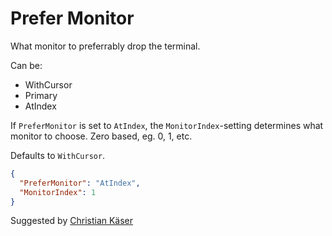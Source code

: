 # Prefer Monitor

What monitor to preferrably drop the terminal.

Can be:

- WithCursor
- Primary
- AtIndex

If ```PreferMonitor``` is set to ```AtIndex```, the ```MonitorIndex```-setting determines what monitor to choose.
Zero based, eg. 0, 1, etc.

Defaults to ```WithCursor```.

```json
{
  "PreferMonitor": "AtIndex",
  "MonitorIndex": 1
}
```

<span class="by">Suggested by [Christian Käser](https://github.com/dfyx)</span>
